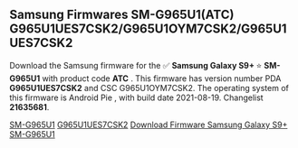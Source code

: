 <h2>Samsung Firmwares SM-G965U1(ATC) G965U1UES7CSK2/G965U1OYM7CSK2/G965U1UES7CSK2</h2>
Download the Samsung firmware for the ✅ <strong>Samsung Galaxy S9+ </strong> ⭐ <strong>SM-G965U1</strong> with product code <strong>ATC</strong> . This firmware has version number PDA <strong>G965U1UES7CSK2</strong> and CSC G965U1OYM7CSK2. The operating system of this firmware is Android Pie , with build date 2021-08-19. Changelist <strong>21635681</strong>.


[SM-G965U1](https://samfirm.shop/samsung/model/SM-G965U1)
[G965U1UES7CSK2](https://samfirm.shop/samsung/pda/G965U1UES7CSK2)
[Download Firmware Samsung Galaxy S9+ SM-G965U1](https://samfirm.shop/samsung/firmware/481272)
